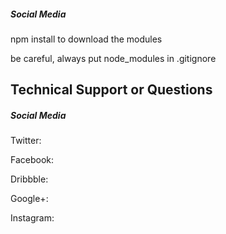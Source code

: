 
##### Social Media

npm install to download the modules

be careful, always put node_modules in .gitignore



## Technical Support or Questions




##### Social Media

Twitter: 

Facebook:

Dribbble: 

Google+: 

Instagram:

